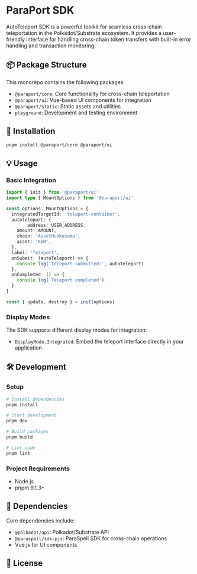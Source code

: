 # ParaPort SDK

AutoTeleport SDK is a powerful toolkit for seamless cross-chain teleportation in the Polkadot/Substrate ecosystem. It provides a user-friendly interface for handling cross-chain token transfers with built-in error handling and transaction monitoring.

## 📦 Package Structure

This monorepo contains the following packages:

- `@paraport/core`: Core functionality for cross-chain teleportation
- `@paraport/ui`: Vue-based UI components for integration
- `@paraport/static`: Static assets and utilities
- `playground`: Development and testing environment

## 🚀 Installation

```bash
pnpm install @paraport/core @paraport/ui
```

## 💡 Usage

### Basic Integration

```typescript
import { init } from '@paraport/ui'
import type { MountOptions } from '@paraport/ui'

const options: MountOptions = {
  integratedTargetId: 'teleport-container',
  autoteleport: {
 		address: USER_ADDRESS,
    amount: AMOUNT,
    chain: 'AssetHubKusama',
    asset: 'KSM',
  },
  label: 'Teleport',
  onSubmit: (autoTeleport) => {
    console.log('Teleport submitted:', autoTeleport)
  },
  onCompleted: () => {
    console.log('Teleport completed')
  }
}

const { update, destroy } = init(options)
```

### Display Modes

The SDK supports different display modes for integration:

- `DisplayMode.Integrated`: Embed the teleport interface directly in your application

## 🛠️ Development

### Setup

```bash
# Install dependencies
pnpm install

# Start development
pnpm dev

# Build packages
pnpm build

# Lint code
pnpm lint
```

### Project Requirements

- Node.js
- pnpm 9.1.3+

## 🔗 Dependencies

Core dependencies include:

- `@polkadot/api`: Polkadot/Substrate API
- `@paraspell/sdk-pjs`: ParaSpell SDK for cross-chain operations
- Vue.js for UI components

## 📄 License

